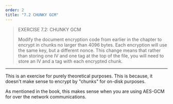 ```yaml
---
order: 2
title: "7.2 CHUNKY GCM"
---
```


> EXERCISE 7.2: CHUNKY GCM
> 
> Modify the document encryption code  from earlier in the chapter to 
> encrypt in chunks no larger than $4096$ bytes. Each encryption 
> will use the same key, but a different nonce. This change means 
> that rather than storing one IV and one tag at the top of the file, 
> you will need to store an IV and a tag with each encrypted chunk. 

--------------------------------

This is an exercise for purely theoretical purposes. This is because, 
it doesn't make sense to encrypt by "chunks" for on-disk purposes. 

As mentioned in the book, this makes sense when you are using AES-GCM 
for over the network communications.